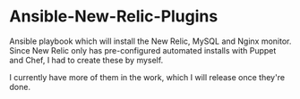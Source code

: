 Ansible-New-Relic-Plugins
========================

Ansible playbook which will install the New Relic, MySQL and Nginx monitor. Since New Relic only has pre-configured automated installs with Puppet and Chef, I had to create these by myself.

I currently have more of them in the work, which I will release once they're done.

